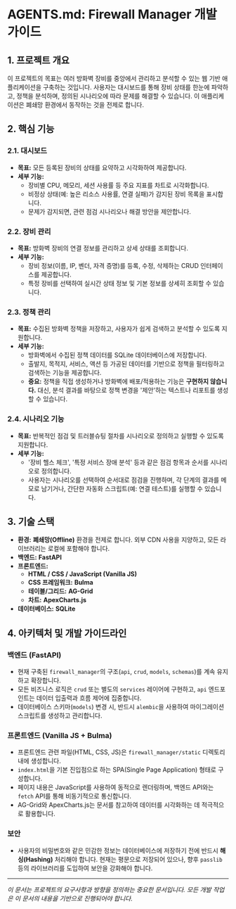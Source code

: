 # AGENTS.md: Firewall Manager 개발 가이드

## 1. 프로젝트 개요

이 프로젝트의 목표는 여러 방화벽 장비를 중앙에서 관리하고 분석할 수 있는 웹 기반 애플리케이션을 구축하는 것입니다. 사용자는 대시보드를 통해 장비 상태를 한눈에 파악하고, 정책을 분석하며, 정의된 시나리오에 따라 문제를 해결할 수 있습니다. 이 애플리케이션은 폐쇄망 환경에서 동작하는 것을 전제로 합니다.

## 2. 핵심 기능

### 2.1. 대시보드
- **목표:** 모든 등록된 장비의 상태를 요약하고 시각화하여 제공합니다.
- **세부 기능:**
    - 장비별 CPU, 메모리, 세션 사용률 등 주요 지표를 차트로 시각화합니다.
    - 비정상 상태(예: 높은 리소스 사용률, 연결 실패)가 감지된 장비 목록을 표시합니다.
    - 문제가 감지되면, 관련 점검 시나리오나 해결 방안을 제안합니다.

### 2.2. 장비 관리
- **목표:** 방화벽 장비의 연결 정보를 관리하고 상세 상태를 조회합니다.
- **세부 기능:**
    - 장비 정보(이름, IP, 벤더, 자격 증명)를 등록, 수정, 삭제하는 CRUD 인터페이스를 제공합니다.
    - 특정 장비를 선택하여 실시간 상태 정보 및 기본 정보를 상세히 조회할 수 있습니다.

### 2.3. 정책 관리
- **목표:** 수집된 방화벽 정책을 저장하고, 사용자가 쉽게 검색하고 분석할 수 있도록 지원합니다.
- **세부 기능:**
    - 방화벽에서 수집된 정책 데이터를 SQLite 데이터베이스에 저장합니다.
    - 출발지, 목적지, 서비스, 액션 등 가공된 데이터를 기반으로 정책을 필터링하고 검색하는 기능을 제공합니다.
    - **중요:** 정책을 직접 생성하거나 방화벽에 배포/적용하는 기능은 **구현하지 않습니다.** 대신, 분석 결과를 바탕으로 정책 변경을 '제안'하는 텍스트나 리포트를 생성할 수 있습니다.

### 2.4. 시나리오 기능
- **목표:** 반복적인 점검 및 트러블슈팅 절차를 시나리오로 정의하고 실행할 수 있도록 지원합니다.
- **세부 기능:**
    - '장비 헬스 체크', '특정 서비스 장애 분석' 등과 같은 점검 항목과 순서를 시나리오로 정의합니다.
    - 사용자는 시나리오를 선택하여 순서대로 점검을 진행하며, 각 단계의 결과를 메모로 남기거나, 간단한 자동화 스크립트(예: 연결 테스트)를 실행할 수 있습니다.

## 3. 기술 스택

- **환경:** **폐쇄망(Offline)** 환경을 전제로 합니다. 외부 CDN 사용을 지양하고, 모든 라이브러리는 로컬에 포함해야 합니다.
- **백엔드:** **FastAPI**
- **프론트엔드:**
    - **HTML / CSS / JavaScript (Vanilla JS)**
    - **CSS 프레임워크:** **Bulma**
    - **테이블/그리드:** **AG-Grid**
    - **차트:** **ApexCharts.js**
- **데이터베이스:** **SQLite**

## 4. 아키텍처 및 개발 가이드라인

### 백엔드 (FastAPI)
- 현재 구축된 `firewall_manager`의 구조(`api`, `crud`, `models`, `schemas`)를 계속 유지하고 확장합니다.
- 모든 비즈니스 로직은 `crud` 또는 별도의 `services` 레이어에 구현하고, `api` 엔드포인트는 데이터 입출력과 흐름 제어에 집중합니다.
- 데이터베이스 스키마(`models`) 변경 시, 반드시 `alembic`을 사용하여 마이그레이션 스크립트를 생성하고 관리합니다.

### 프론트엔드 (Vanilla JS + Bulma)
- 프론트엔드 관련 파일(HTML, CSS, JS)은 `firewall_manager/static` 디렉토리 내에 생성합니다.
- `index.html`을 기본 진입점으로 하는 SPA(Single Page Application) 형태로 구성합니다.
- 페이지 내용은 JavaScript를 사용하여 동적으로 렌더링하며, 백엔드 API와는 `fetch` API를 통해 비동기적으로 통신합니다.
- AG-Grid와 ApexCharts.js는 문서를 참고하여 데이터를 시각화하는 데 적극적으로 활용합니다.

### 보안
- 사용자의 비밀번호와 같은 민감한 정보는 데이터베이스에 저장하기 전에 반드시 **해싱(Hashing)** 처리해야 합니다. 현재는 평문으로 저장되어 있으나, 향후 `passlib` 등의 라이브러리를 도입하여 보안을 강화해야 합니다.

---
*이 문서는 프로젝트의 요구사항과 방향을 정의하는 중요한 문서입니다. 모든 개발 작업은 이 문서의 내용을 기반으로 진행되어야 합니다.*
